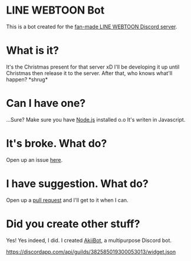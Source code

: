 # LINE WEBTOON Bot
This is a bot created for the [fan-made LINE WEBTOON Discord server](https://discord.gg/bQSYxqF).

# What is it?
It's the Christmas present for that server xD I'll be developing it up until Christmas then release it to the server. After that, who knows what'll happen? \*shrug*

# Can I have one?
...Sure? Make sure you have [Node.js](http://node.js.org/) installed o.o It's writen in Javascript.

# It's broke. What do?
Open up an issue [here](http://github.com/jennasisis/lwbot/issues).

# I have suggestion. What do?
Open up a [pull request](http://github.com/jennasisis/lwbot/pulls) and I'll get to it when I can.

# Did you create other stuff?
Yes! Yes indeed, I did. I created [AkiiBot](http://github.com/jennasisis/AkiiBot), a multipurpose Discord bot.
  
    
      
https://discordapp.com/api/guilds/382585019300053013/widget.json
